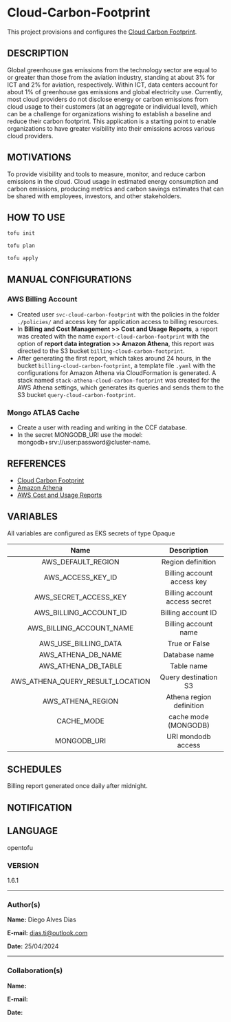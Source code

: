# **Cloud-Carbon-Footprint**
This project provisions and configures the [Cloud Carbon Footprint](https://www.cloudcarbonfootprint.org/).

## **DESCRIPTION**
Global greenhouse gas emissions from the technology sector are equal to or greater than those from the aviation industry, standing at about 3% for ICT and 2% for aviation, respectively. Within ICT, data centers account for about 1% of greenhouse gas emissions and global electricity use. Currently, most cloud providers do not disclose energy or carbon emissions from cloud usage to their customers (at an aggregate or individual level), which can be a challenge for organizations wishing to establish a baseline and reduce their carbon footprint. This application is a starting point to enable organizations to have greater visibility into their emissions across various cloud providers.

## **MOTIVATIONS**
To provide visibility and tools to measure, monitor, and reduce carbon emissions in the cloud. Cloud usage in estimated energy consumption and carbon emissions, producing metrics and carbon savings estimates that can be shared with employees, investors, and other stakeholders.

## **HOW TO USE**
```bash
tofu init
```
```bash
tofu plan
```
```bash
tofu apply
```

## **MANUAL CONFIGURATIONS**
### **AWS Billing Account**
- Created user `svc-cloud-carbon-footprint` with the policies in the folder `./policies/` and access key for application access to billing resources.
- In **Billing and Cost Management >> Cost and Usage Reports**, a report was created with the name `export-cloud-carbon-footprint` with the option of **report data integration >> Amazon Athena**, this report was directed to the S3 bucket `billing-cloud-carbon-footprint`.
- After generating the first report, which takes around 24 hours, in the bucket `billing-cloud-carbon-footprint`, a template file `.yaml` with the configurations for Amazon Athena via CloudFormation is generated. A stack named `stack-athena-cloud-carbon-footprint` was created for the AWS Athena settings, which generates its queries and sends them to the S3 bucket `query-cloud-carbon-footprint`.

### **Mongo ATLAS Cache**
- Create a user with reading and writing in the CCF database.
- In the secret MONGODB_URI use the model: mongodb+srv://user:password@cluster-name.

## **REFERENCES**
- [Cloud Carbon Footprint](https://www.cloudcarbonfootprint.org/docs)
- [Amazon Athena](https://docs.aws.amazon.com/cur/latest/userguide/cur-query-athena.html)
- [AWS Cost and Usage Reports](https://docs.aws.amazon.com/cur/latest/userguide/what-is-cur.html)

## **VARIABLES**
All variables are configured as EKS secrets of type Opaque

|Name| Description|
| :---: | :---: |
|AWS_DEFAULT_REGION|Region definition|
|AWS_ACCESS_KEY_ID|Billing account access key|
|AWS_SECRET_ACCESS_KEY|Billing account access secret|
|AWS_BILLING_ACCOUNT_ID|Billing account ID|
|AWS_BILLING_ACCOUNT_NAME|Billing account name|
|AWS_USE_BILLING_DATA|True or False|
|AWS_ATHENA_DB_NAME|Database name|
|AWS_ATHENA_DB_TABLE|Table name|
|AWS_ATHENA_QUERY_RESULT_LOCATION|Query destination S3|
|AWS_ATHENA_REGION|Athena region definition|
|CACHE_MODE|cache mode (MONGODB)|
|MONGODB_URI|URI mondodb access|

## **SCHEDULES**
Billing report generated once daily after midnight.

## **NOTIFICATION**

## **LANGUAGE**
opentofu

### **VERSION**
1.6.1

--------------------------

### Author(s)

**Name:** Diego Alves Dias

**E-mail:** dias.ti@outlook.com

**Date:** 25/04/2024

------------------------

### Collaboration(s)

**Name:**

**E-mail:**

**Date:**
